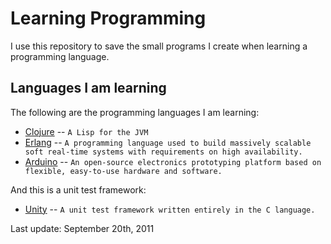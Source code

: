 Learning Programming
====================

I use this repository to save the small programs I create when learning a programming language.



Languages I am learning
-----------------------

The following are the programming languages I am learning:

* [Clojure](http://clojure.org/) -- `A Lisp for the JVM`
* [Erlang](http://erlang.org/) -- `A programming language used to build massively scalable soft real-time systems with requirements on high availability.`
* [Arduino](http://www.arduino.cc/) -- `An open-source electronics prototyping platform based on flexible, easy-to-use hardware and software.`

And this is a unit test framework:

* [Unity](http://sourceforge.net/projects/unity/) -- `A unit test framework written entirely in the C language.`

Last update: September 20th, 2011
